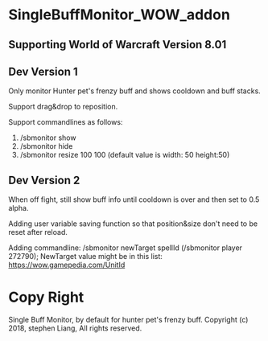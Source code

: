 # SingleBuffMonitor_WOW_addon
## Supporting World of Warcraft Version 8.01

## Dev Version 1
Only monitor Hunter pet's frenzy buff and shows cooldown and buff stacks.

Support drag&drop to reposition.

Support commandlines as follows:
1. /sbmonitor show
2. /sbmonitor hide
3. /sbmonitor resize 100 100    (default value is width: 50 height:50)

## Dev Version 2
When off fight, still show buff info until cooldown is over and then set to 0.5 alpha.

Adding user variable saving function so that position&size don't need to be reset after reload.

Adding commandline: /sbmonitor newTarget spellId (/sbmonitor player 272790); NewTarget value might be in this list: https://wow.gamepedia.com/UnitId

# Copy Right
Single Buff Monitor, by default for hunter pet's frenzy buff.
Copyright (c) 2018, stephen Liang, All rights reserved.
